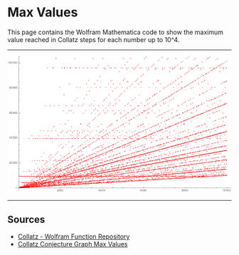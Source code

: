 # Max Values

This page contains the Wolfram Mathematica code to show the maximum value reached in Collatz steps for each number up to 10^4.

---

![](max_values.png)

---

## Sources

- [Collatz - Wolfram Function Repository](https://resources.wolframcloud.com/FunctionRepository/resources/Collatz)
- [Collatz Conjecture Graph Max Values](https://en.wikipedia.org/wiki/File:CollatzConjectureGraphMaxValues.jpg)
